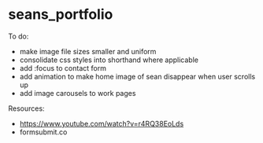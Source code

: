 # seans_portfolio

To do:
- make image file sizes smaller and uniform
- consolidate css styles into shorthand where applicable
- add :focus to contact form
- add animation to make home image of sean disappear when user scrolls up
- add image carousels to work pages


Resources:
- https://www.youtube.com/watch?v=r4RQ38EoLds
- formsubmit.co
